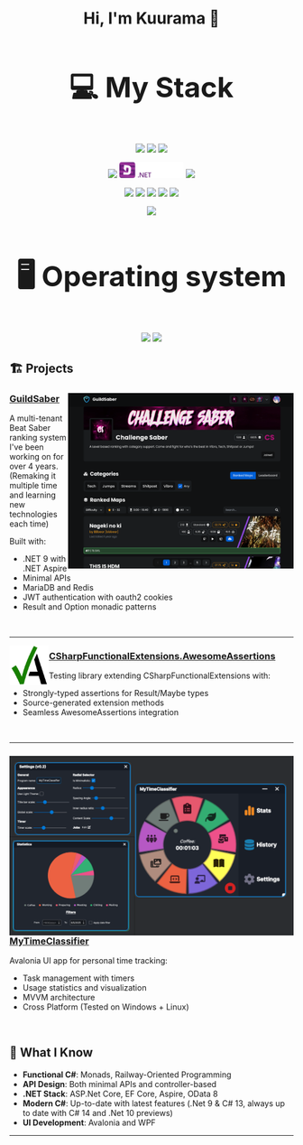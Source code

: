 <h1 align="center">Hi, I'm Kuurama 👋</h1>

<h3 style="font-size: 50px;" align="center">💻 My Stack</h3>

<p align="center">
    <img src="https://github.com/dotnet/vscode-csharp/blob/main/images/csharpIcon.png" height=28px>
    <img src="https://img.shields.io/badge/.NET-512BD4?style=for-the-badge&logo=dotnet&logoColor=white">
    <img src="https://img.shields.io/badge/TypeScript-3178c6?style=for-the-badge&logo=typescript&logoColor=white">
</p>

<p align="center">
    <img src="https://img.shields.io/badge/EF_Core-512BD4?style=for-the-badge&logo=.net&logoColor=white">
    <img src="https://github.com/discord-net/Discord.Net/blob/dev/docs/marketing/logo/SVG/Combinationmark%20White.svg#gh-dark-mode-only" height=28px>
    <img src="https://img.shields.io/badge/REACT-149eca?style=for-the-badge&logo=react&logoColor=white">
</p>

<p align="center">
    <img src="https://img.shields.io/badge/MariaDB-003545?style=for-the-badge&logo=mariadb&logoColor=white">
    <img src="https://upload.wikimedia.org/wikipedia/commons/thumb/4/4e/Azure_Cosmos_DB.svg/330px-Azure_Cosmos_DB.svg.png" height=28px>
    <img src="https://cdn-dynmedia-1.microsoft.com/is/content/microsoftcorp/1054094-Get-Started-Icon-01-24x24?resMode=sharp" height=28px>
    <img src="https://img.shields.io/badge/MongoDB-47A248?style=for-the-badge&logo=mongodb&logoColor=white">
    <img src="https://img.shields.io/badge/Redis-DC382D?style=for-the-badge&logo=redis&logoColor=white">
</p>

<p align="center">
    <img src="https://img.shields.io/badge/Rider-ba1f7f?style=for-the-badge&logo=rider&logoColor=white">
</p>

<h3 style="font-size: 50px;" align="center">🖥 Operating system</h3>
<p align="center">
    <img src="https://img.shields.io/badge/NixOS-5277C3?style=for-the-badge&logo=nixos&logoColor=white">
    <img src="https://img.shields.io/badge/Windows-33a8ff.svg?style=for-the-badge&logo=windows&logoColor=white">
</p>

## 🏗️ Projects

<div>
<img align="right" width="400" src="https://github.com/Kuurama/Kuurama/blob/main/guildsaber.png">

### [GuildSaber](https://github.com/GuildSaber/GuildSaber)
A multi-tenant Beat Saber ranking system I've been working on for over 4 years.
(Remaking it multiple time and learning new technologies each time)

Built with:
- .NET 9 with .NET Aspire
- Minimal APIs
- MariaDB and Redis
- JWT authentication with oauth2 cookies
- Result and Option monadic patterns
</div>

<br clear="both"/>
<hr>

<div >
<img align="left" width="70" src="https://github.com/Kuurama/CSharpFunctionalExtensions.AwesomeAssertions/blob/main/icon.png">
</div>
<div>

### [CSharpFunctionalExtensions.AwesomeAssertions](https://github.com/Kuurama/CSharpFunctionalExtensions.AwesomeAssertions)
<p>
  Testing library extending CSharpFunctionalExtensions with:
  <ul>
    <li>Strongly-typed assertions for Result/Maybe types</li>
    <li>Source-generated extension methods</li>
    <li>Seamless AwesomeAssertions integration</li>
  </ul>
</p>

</div>

<br clear="both"/>
<hr>

<div>
<img align="right" width="700" src="https://github.com/Kuurama/MyTimeClassifier/blob/master/soft.png">

### [MyTimeClassifier](https://github.com/Kuurama/MyTimeClassifier)
Avalonia UI app for personal time tracking:
- Task management with timers
- Usage statistics and visualization
- MVVM architecture
- Cross Platform (Tested on Windows + Linux)
</div>

<br clear="both"/>

## 🧠 What I Know

- **Functional C#**: Monads, Railway-Oriented Programming
- **API Design**: Both minimal APIs and controller-based 
- **.NET Stack**: ASP.Net Core, EF Core, Aspire, OData 8
- **Modern C#**: Up-to-date with latest features (.Net 9 & C# 13, always up to date with C# 14 and .Net 10 previews)
- **UI Development**: Avalonia and WPF
  
---
